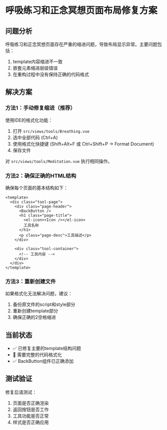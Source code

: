 # 呼吸练习和正念冥想页面布局修复方案

## 问题分析
呼吸练习和正念冥想页面存在严重的缩进问题，导致布局显示异常。主要问题包括：
1. template内容缩进不一致
2. 嵌套元素缩进层级错误
3. 在重构过程中没有保持正确的代码格式

## 解决方案

### 方法1：手动修复缩进（推荐）
使用IDE的格式化功能：
1. 打开 `src/views/tools/Breathing.vue`
2. 选中全部代码 (Ctrl+A)
3. 使用格式化快捷键 (Shift+Alt+F 或 Ctrl+Shift+P -> Format Document)
4. 保存文件

对 `src/views/tools/Meditation.vue` 执行相同操作。

### 方法2：确保正确的HTML结构
确保每个页面的基本结构如下：

```vue
<template>
  <div class="tool-page">
    <div class="page-header">
      <BackButton />
      <h1 class="page-title">
        <el-icon><Icon /></el-icon>
        工具名称
      </h1>
      <p class="page-desc">工具描述</p>
    </div>
    
    <div class="tool-container">
      <!-- 工具内容 -->
    </div>
  </div>
</template>
```

### 方法3：重新创建文件
如果格式化无法解决问题，建议：
1. 备份原文件的script和style部分
2. 重新创建template部分
3. 确保正确的2空格缩进

## 当前状态
- ✅ 已修复主要的template结构问题
- 🔄 需要完整的代码格式化
- ✅ BackButton组件已正确添加

## 测试验证
修复后请测试：
1. 页面是否正确渲染
2. 返回按钮是否工作
3. 工具功能是否正常
4. 样式是否正确应用
